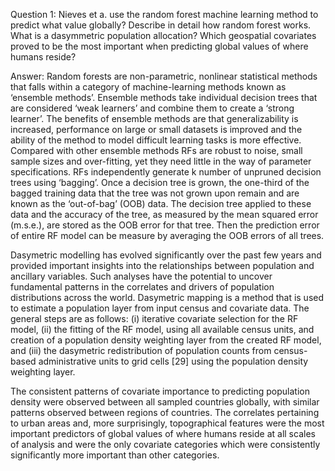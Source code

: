 Question 1: Nieves et a. use the random forest machine learning method to predict what value globally?  Describe in detail how random forest works.  What is a dasymmetric population allocation? Which geospatial covariates proved to be the most important when predicting global values of where humans reside?

Answer: Random forests are non-parametric, nonlinear statistical methods that falls within a category of machine-learning methods known as ‘ensemble methods’. Ensemble methods take individual decision trees that are considered ‘weak learners’ and combine them to create a
‘strong learner’. The benefits of ensemble methods are that generalizability is increased, performance on large or small datasets is
improved and the ability of the method to model difficult learning tasks is more effective. Compared with other ensemble methods
RFs are robust to noise, small sample sizes and over-fitting, yet they need little in the way of parameter specifications. 
RFs independently generate k number of unpruned decision trees using ‘bagging’. Once a decision tree is grown, the
one-third of the bagged training data that the tree was not grown upon remain and are known as the ‘out-of-bag’ (OOB)
data. The decision tree applied to these data and the accuracy of the tree, as measured by the mean squared error (m.s.e.), are
stored as the OOB error for that tree. Then the prediction error of entire RF model can be measure by averaging the OOB errors of all trees.

Dasymetric modelling has evolved significantly over the past few years and provided important insights into the relationships between population and ancillary variables. Such analyses have the potential to uncover fundamental patterns in the correlates and drivers of population distributions across the world. Dasymetric mapping is a method that is used to estimate a population layer from input census and covariate data. The general steps are as follows: (i) iterative covariate selection for the RF model, (ii) the fitting of the RF model, using all available census units, and creation of a population density weighting layer from the created RF model, and (iii) the
dasymetric redistribution of population counts from census-based administrative units to grid cells [29] using the population density
weighting layer. 

The consistent patterns of covariate importance to predicting population density were observed between all sampled countries globally, with similar patterns observed between regions of countries. The correlates pertaining to urban areas and, more surprisingly, topographical features were the most important predictors of global values of where humans reside at all scales of analysis and were the only covariate categories which were consistently significantly more important than other categories.

